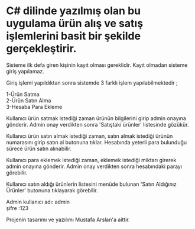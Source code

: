 # C# dilinde yazılmış olan bu uygulama ürün alış ve satış işlemlerini basit bir şekilde gerçekleştirir.

Sisteme ilk defa giren kişinin kayıt olması gereklidir. Kayıt olmadan sisteme giriş yapılamaz.   

Giriş işlemi yapıldıktan sonra sistemde 3 farklı işlem yapılabilmektedir ;

1-Ürün Satma  
2-Ürün Satın Alma  
3-Hesaba Para Ekleme  

Kullanıcı ürün satmak istediği zaman ürünün bilgilerini girip admin onayına gönderir. Admin onay verdikten sonra 'Satıştaki ürünler' listesinde gözükür.

Kullanıcı ürün satın almak istediği zaman, satın almak istediği ürünün numarasını girip satın al butonuna tıklar. Hesabında yeterli para bulunduğu sürece ürün satın alınabilir.

Kullanıcı para eklemek istediği zaman, eklemek istediği miktarı girerek admin onayına gönderir. Admin onay verdikten sonra hesabındaki parayı görebilir.

Kullanıcı satın aldığı ürünlerin listesini menüde bulunan 'Satın Aldığınız Ürünler' butonuna tıklayarak görebilir.

Admin kullanıcı adı: admin   
şifre :123

Projenin tasarımı ve yazılımı Mustafa Arslan'a aittir.
